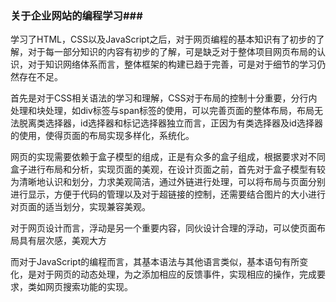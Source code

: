 ### 关于企业网站的编程学习###

学习了HTML，CSS以及JavaScript之后，对于网页编程的基本知识有了初步的了解，对于每一部分知识的内容有初步的了解，可是缺乏对于整体项目网页布局的认识，对于知识网络体系而言，整体框架的构建已趋于完善，可是对于细节的学习仍然存在不足。

首先是对于CSS相关语法的学习和理解，CSS对于布局的控制十分重要，分行内处理和块处理，如div标签与span标签的使用，可以完善页面的整体布局，布局无法脱离类选择器，id选择器和标记选择器独立而言，正因为有类选择器及id选择器的使用，使得页面的布局实现多样化，系统化。

网页的实现需要依赖于盒子模型的组成，正是有众多的盒子组成，根据要求对不同盒子进行布局和分析，实现页面的美观，在设计页面之前，首先对于盒子模型有较为清晰地认识和划分，力求美观简洁，通过外链进行处理，可以将布局与页面分别进行显示，方便于代码的管理以及对于超链接的控制，还需要结合图片的大小进行对页面的适当划分，实现兼容美观。

对于网页设计而言，浮动是另一个重要内容，同伙设计合理的浮动，可以使页面布局具有层次感，美观大方

而对于JavaScript的编程而言，其基本语法与其他语言类似，基本语句有所变化，是对于网页的动态处理，为之添加相应的反馈事件，实现相应的操作，完成要求，类如网页搜索功能的实现。